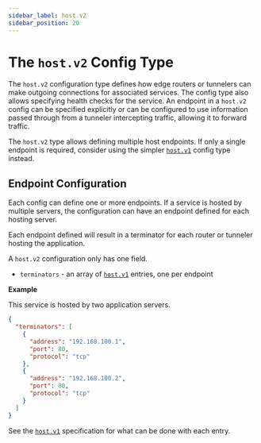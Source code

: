 ```yaml
---
sidebar_label: host.v2
sidebar_position: 20
---
```


# The `host.v2` Config Type

The `host.v2` configuration type defines how edge routers or tunnelers can make outgoing connections
for associated services. The config type also allows specifying health checks for the service. An
endpoint in a `host.v2` config can be specified explicitly or can be configured to use information
passed through from a tunneler intercepting traffic, allowing it to forward traffic.

The `host.v2` type allows defining multiple host endpoints. If only a single endpoint is required,
consider using the simpler [`host.v1`](./host.v1.md) config type instead.

## Endpoint Configuration

Each config can define one or more endpoints. If a service is hosted by multiple servers, the
configuration can have an endpoint defined for each hosting server.

Each endpoint defined will result in a terminator for each router or tunneler hosting the
application.

A `host.v2` configuration only has one field.

* `terminators` - an array of [`host.v1`](./host.v1.md) entries, one per endpoint

**Example**

This service is hosted by two application servers.

```json
{
  "terminators": [
    {
      "address": "192.168.100.1",
      "port": 80,
      "protocol": "tcp"
    },
    {
      "address": "192.168.100.2",
      "port": 80,
      "protocol": "tcp"
    }
  ]
}
```

See the [`host.v1`](./host.v1.md) specification for what can be done with each entry.

